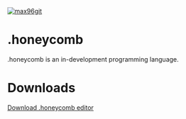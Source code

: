  <a href="https://github.com/max96git/honeycomb" target="_blank">
  <img src="assets/images/honeycomb_genius2024.ico" alt="max96git" />
</a>

# .honeycomb
.honeycomb is an in-development programming language.
# Downloads
[Download .honeycomb editor](https://www.mediafire.com/file/v1bo2xn7o88itm8/.honeycomb+editor+setup.exe/file)
